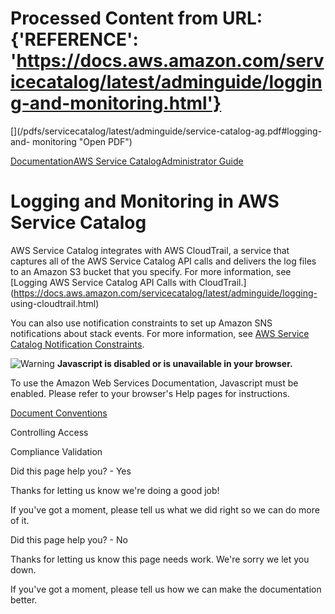 # Processed Content from URL: {'REFERENCE': 'https://docs.aws.amazon.com/servicecatalog/latest/adminguide/logging-and-monitoring.html'}

[](/pdfs/servicecatalog/latest/adminguide/service-catalog-ag.pdf#logging-and-
monitoring "Open PDF")

[Documentation](/index.html)[AWS Service
Catalog](/servicecatalog/index.html)[Administrator Guide](introduction.html)

# Logging and Monitoring in AWS Service Catalog

AWS Service Catalog integrates with AWS CloudTrail, a service that captures
all of the AWS Service Catalog API calls and delivers the log files to an
Amazon S3 bucket that you specify. For more information, see [Logging AWS
Service Catalog API Calls with
CloudTrail.](https://docs.aws.amazon.com/servicecatalog/latest/adminguide/logging-
using-cloudtrail.html)

You can also use notification constraints to set up Amazon SNS notifications
about stack events. For more information, see [AWS Service Catalog
Notification Constraints](./constraints-notification.html).

![Warning](https://d1ge0kk1l5kms0.cloudfront.net/images/G/01/webservices/console/warning.png)
**Javascript is disabled or is unavailable in your browser.**

To use the Amazon Web Services Documentation, Javascript must be enabled.
Please refer to your browser's Help pages for instructions.

[Document Conventions](/general/latest/gr/docconventions.html)

Controlling Access

Compliance Validation

Did this page help you? - Yes

Thanks for letting us know we're doing a good job!

If you've got a moment, please tell us what we did right so we can do more of
it.

Did this page help you? - No

Thanks for letting us know this page needs work. We're sorry we let you down.

If you've got a moment, please tell us how we can make the documentation
better.

